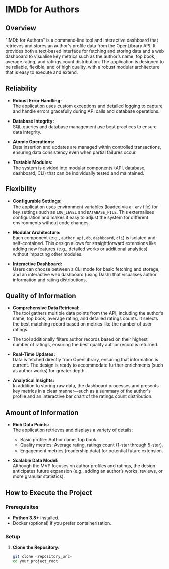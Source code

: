 # IMDb for Authors

## Overview
"IMDb for Authors" is a command‐line tool and interactive dashboard that retrieves and stores an author's profile data from the OpenLibrary API. It provides both a text‐based interface for fetching and storing data and a web dashboard to visualise key metrics such as the author’s name, top book, average rating, and ratings count distribution. The application is designed to be reliable, flexible, and of high quality, with a robust modular architecture that is easy to execute and extend.

## Reliability
- **Robust Error Handling:**  
  The application uses custom exceptions and detailed logging to capture and handle errors gracefully during API calls and database operations.
  
- **Database Integrity:**  
  SQL queries and database management use best practices to ensure data integrity. 

- **Atomic Operations:**  
  Data insertion and updates are managed within controlled transactions, ensuring data consistency even when partial failures occur.

- **Testable Modules:**  
  The system is divided into modular components (API, database, dashboard, CLI) that can be individually tested and maintained.

## Flexibility
- **Configurable Settings:**  
  The application uses environment variables (loaded via a `.env` file) for key settings such as `LOG_LEVEL` and `DATABASE_FILE`. This externalises configuration and makes it easy to adjust the system for different environments without code changes.

- **Modular Architecture:**  
  Each component (e.g., `author_api`, `db`, `dashboard`, `cli`) is isolated and self-contained. This design allows for straightforward extensions like adding new features (e.g., detailed works or additional analytics) without impacting other modules.

- **Interactive Dashboard:**  
  Users can choose between a CLI mode for basic fetching and storage, and an interactive web dashboard (using Dash) that visualises author information and rating distributions.

## Quality of Information
- **Comprehensive Data Retrieval:**  
  The tool gathers multiple data points from the API, including the author’s name, top book, average rating, and detailed ratings counts. It selects the best matching record based on metrics like the number of user ratings.
- The tool additionally filters author records based on their highest number of ratings, ensuring the best quality author record is returned.

- **Real-Time Updates:**  
  Data is fetched directly from OpenLibrary, ensuring that information is current. The design is ready to accommodate further enrichments (such as author works) for greater depth.

- **Analytical Insights:**  
  In addition to storing raw data, the dashboard processes and presents key metrics in a clear manner—such as a summary of the author's profile and an interactive bar chart of the ratings count distribution.

## Amount of Information
- **Rich Data Points:**  
  The application retrieves and displays a variety of details:
  - Basic profile: Author name, top book.
  - Quality metrics: Average rating, ratings count (1-star through 5-star).
  - Engagement metrics (readership data) for potential future extension.
  
- **Scalable Data Model:**  
  Although the MVP focuses on author profiles and ratings, the design anticipates future expansion (e.g., adding an author’s works, reviews, or more granular statistics).

## How to Execute the Project
### Prerequisites
- **Python 3.8+** installed.
- Docker (optional) if you prefer containerisation.

### Setup
1. **Clone the Repository:**
   ```bash
   git clone <repository_url>
   cd your_project_root
